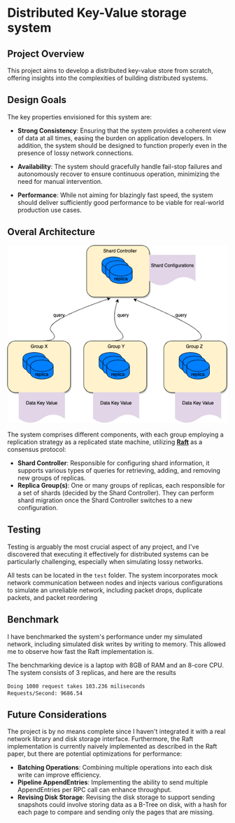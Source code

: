 # Distributed Key-Value storage system

## Project Overview

This project aims to develop a distributed key-value store from scratch, offering insights into the complexities of building distributed systems.

## Design Goals

The key properties envisioned for this system are:

- **Strong Consistency**: Ensuring that the system provides a coherent view of data at all times, easing the burden on application developers. 
In addition, the system should be designed to function properly even in the presence of lossy network connections.

- **Availability**: The system should gracefully handle fail-stop failures and autonomously recover to ensure continuous operation, minimizing the need for manual intervention.

- **Performance**: While not aiming for blazingly fast speed, the system should deliver sufficiently good performance to be viable for real-world production use cases.

## Overal Architecture
![Overal Architecture](docs/img/overal.png)

The system comprises different components, with each group employing a replication strategy as a replicated state machine, utilizing [**Raft**](https://raft.github.io/) as a consensus protocol:
- **Shard Controller**: Responsible for configuring shard information, it supports various types of queries for retrieving, adding, and removing new groups of replicas.
- **Replica Group(s)**: One or many groups of replicas, each responsible for a set of shards (decided by the Shard Controller). They can perform shard migration once the Shard Controller switches to a new configuration.

## Testing 
Testing is arguably the most crucial aspect of any project, and I've discovered that executing it effectively for distributed systems can be particularly challenging, especially when simulating lossy networks.

All tests can be located in the `test` folder. The system incorporates mock network communication between nodes and injects various configurations to simulate an unreliable network, including packet drops, duplicate packets, and packet reordering

## Benchmark
I have benchmarked the system's performance under my simulated network, including simulated disk writes by writing to memory. This allowed me to observe how fast the Raft implementation is.

The benchmarking device is a laptop with 8GB of RAM and an 8-core CPU. The system consists of 3 replicas, and here are the results
```angular2html
Doing 1000 request takes 103.236 miliseconds
Requests/Second: 9686.54
```

## Future Considerations

The project is by no means complete since I haven't integrated it with a real network library and disk storage interface. Furthermore, the Raft implementation is currently naively implemented as described in the Raft paper, but there are potential optimizations for performance:

- **Batching Operations**: Combining multiple operations into each disk write can improve efficiency.
- **Pipeline AppendEntries**: Implementing the ability to send multiple AppendEntries per RPC call can enhance throughput.
- **Revising Disk Storage**: Revising the disk storage to support sending snapshots could involve storing data as a B-Tree on disk, with a hash for each page to compare and sending only the pages that are missing.
